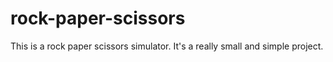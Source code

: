 # rock-paper-scissors
This is a rock paper scissors simulator. 
It's a really small and simple project.
